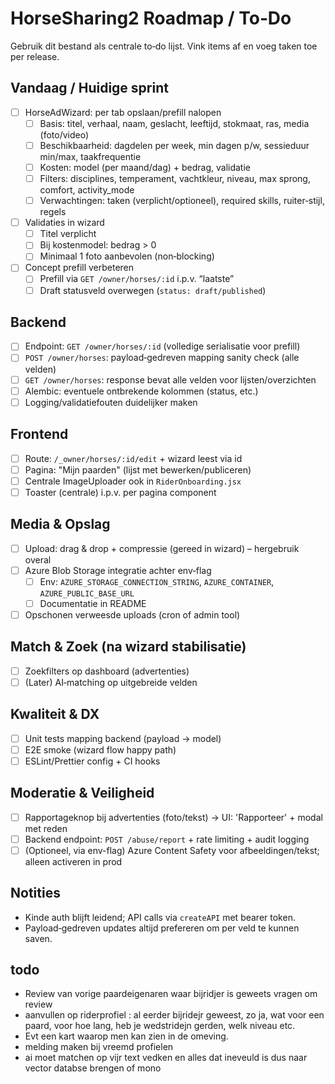 # HorseSharing2 Roadmap / To‑Do

Gebruik dit bestand als centrale to‑do lijst. Vink items af en voeg taken toe per release.

## Vandaag / Huidige sprint
- [ ] HorseAdWizard: per tab opslaan/prefill nalopen
  - [ ] Basis: titel, verhaal, naam, geslacht, leeftijd, stokmaat, ras, media (foto/video)
  - [ ] Beschikbaarheid: dagdelen per week, min dagen p/w, sessieduur min/max, taakfrequentie
  - [ ] Kosten: model (per maand/dag) + bedrag, validatie
  - [ ] Filters: disciplines, temperament, vachtkleur, niveau, max sprong, comfort, activity_mode
  - [ ] Verwachtingen: taken (verplicht/optioneel), required skills, ruiter‑stijl, regels
- [ ] Validaties in wizard
  - [ ] Titel verplicht
  - [ ] Bij kostenmodel: bedrag > 0
  - [ ] Minimaal 1 foto aanbevolen (non‑blocking)
- [ ] Concept prefill verbeteren
  - [ ] Prefill via `GET /owner/horses/:id` i.p.v. “laatste”
  - [ ] Draft statusveld overwegen (`status: draft/published`)

## Backend
- [ ] Endpoint: `GET /owner/horses/:id` (volledige serialisatie voor prefill)
- [ ] `POST /owner/horses`: payload‑gedreven mapping sanity check (alle velden)
- [ ] `GET /owner/horses`: response bevat alle velden voor lijsten/overzichten
- [ ] Alembic: eventuele ontbrekende kolommen (status, etc.)
- [ ] Logging/validatiefouten duidelijker maken

## Frontend
- [ ] Route: `/_owner/horses/:id/edit` + wizard leest via id
- [ ] Pagina: "Mijn paarden" (lijst met bewerken/publiceren)
- [ ] Centrale ImageUploader ook in `RiderOnboarding.jsx`
- [ ] Toaster (centrale) i.p.v. per pagina component

## Media & Opslag
- [ ] Upload: drag & drop + compressie (gereed in wizard) – hergebruik overal
- [ ] Azure Blob Storage integratie achter env‑flag
  - [ ] Env: `AZURE_STORAGE_CONNECTION_STRING`, `AZURE_CONTAINER`, `AZURE_PUBLIC_BASE_URL`
  - [ ] Documentatie in README
- [ ] Opschonen verweesde uploads (cron of admin tool)

## Match & Zoek (na wizard stabilisatie)
- [ ] Zoekfilters op dashboard (advertenties)
- [ ] (Later) AI‑matching op uitgebreide velden

## Kwaliteit & DX
- [ ] Unit tests mapping backend (payload → model)
- [ ] E2E smoke (wizard flow happy path)
- [ ] ESLint/Prettier config + CI hooks

## Moderatie & Veiligheid
- [ ] Rapportageknop bij advertenties (foto/tekst) → UI: 'Rapporteer' + modal met reden
- [ ] Backend endpoint: `POST /abuse/report` + rate limiting + audit logging
- [ ] (Optioneel, via env-flag) Azure Content Safety voor afbeeldingen/tekst; alleen activeren in prod

## Notities
- Kinde auth blijft leidend; API calls via `createAPI` met bearer token.
- Payload‑gedreven updates altijd prefereren om per veld te kunnen saven.


## todo
- Review van vorige paardeigenaren waar bijridjer is geweets vragen om review 
- aanvullen op riderprofiel : al eerder bijridejr geweest, zo ja, wat voor een paard, voor hoe lang, heb je wedstridejn gerden, welk niveau etc. 
- Evt een kart waarop men kan zien in de omeving. 
- melding maken bij vreemd profielen
- ai moet matchen op vijr text vedken en alles dat ineveuld is dus naar vector databse brengen of mono